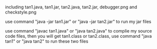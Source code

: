 including tan1.java, tan1.jar, tan2.java, tan2.jar, debugger.png and checkstyle.png


use command "java -jar tan1.jar" or "java -jar tan2.jar" to run my jar files


use command "javac tan1.java" or "java tan2.java" to complie my source code files, then you will get tan1.class or tan2.class, use command "java tan1" or "java tan2" to run these two files

